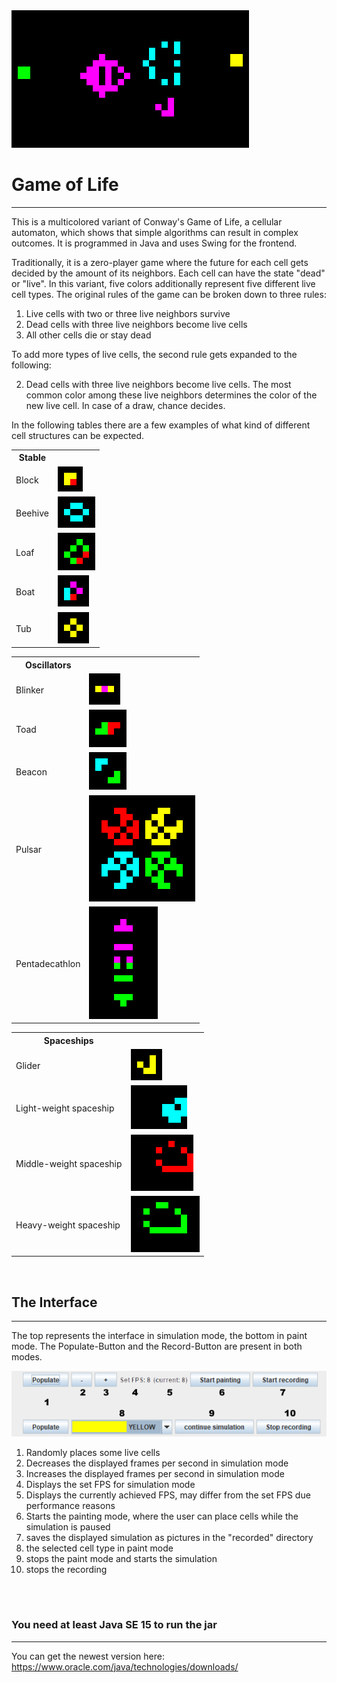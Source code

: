<img src="readme/gosperglidergun.gif" alt="Gosper glider gun">

# Game of Life

------------------

This is a multicolored variant of Conway's Game of Life, a cellular automaton, which shows that simple algorithms can result in complex outcomes. It is programmed in Java and uses Swing for the frontend.

Traditionally, it is a zero-player game where the future for each cell gets decided by the amount of its neighbors. Each cell can have the state "dead" or "live". In this variant, five colors additionally represent five different live cell types.
The original rules of the game can be broken down to three rules:
1. Live cells with two or three live neighbors survive
2. Dead cells with three live neighbors become live cells
3. All other cells die or stay dead

To add more types of live cells, the second rule gets expanded to the following:

2. Dead cells with three live neighbors become live cells. The most common color among these live neighbors determines the color of the new live cell. In case of a draw, chance decides.

In the following tables there are a few examples of what kind of different cell structures can be expected.


<table>
  <tr>
  <th>Stable</th>
  </tr>
  <tr>
    <td>Block</td>
    <td><img src="readme/block.png"></td>
  </tr>
  <tr>
    <td>Beehive</td>
    <td><img src="readme/beehive.png"></td>
  </tr>
  <tr>
    <td>Loaf</td>
    <td><img src="readme/loaf.png"></td>
  </tr>
  <tr>
    <td>Boat</td>
    <td><img src="readme/boat.png"></td>
  </tr>
  <tr>
    <td>Tub</td>
    <td><img src="readme/tub.png"></td>
  </tr>
</table>

<table>
  <tr>
  <th>Oscillators</th>
  </tr>
  <tr>
    <td>Blinker</td>
    <td><img src="readme/blinker.gif"></td>
  </tr>
  <tr>
    <td>Toad</td>
    <td><img src="readme/toad.gif"></td>
  </tr>
  <tr>
    <td>Beacon</td>
    <td><img src="readme/beacon.gif"></td>
  </tr>
  <tr>
    <td>Pulsar</td>
    <td><img src="readme/Pulsar.gif"></td>
  </tr>
  <tr>
    <td>Pentadecathlon</td>
    <td><img src="readme/pentadecathlon.gif"></td>
  </tr>
</table>

<table>
  <tr>
  <th>Spaceships</th>
  </tr>
  <tr>
    <td>Glider</td>
    <td><img src="readme/glider.gif"></td>
  </tr>
  <tr>
    <td>Light-weight spaceship</td>
    <td><img src="readme/lightweightspaceship.gif"></td>
  </tr>
  <tr>
    <td>Middle-weight spaceship</td>
    <td><img src="readme/middleweightspaceship.gif"></td>
  </tr>
  <tr>
    <td>Heavy-weight spaceship</td>
    <td><img src="readme/heavyweightspaceship.gif"></td>
  </tr>
</table>
<br>

## The Interface

------------------

The top represents the interface in simulation mode, the bottom in paint mode. The Populate-Button and the Record-Button are present in both modes.

<img src="readme/interface.png">


1. Randomly places some live cells
2. Decreases the displayed frames per second in simulation mode
3. Increases the displayed frames per second in simulation mode
4. Displays the set FPS for simulation mode
5. Displays the currently achieved FPS, may differ from the set FPS due performance reasons
6. Starts the painting mode, where the user can place cells while the simulation is paused
7. saves the displayed simulation as pictures in the "recorded" directory
8. the selected cell type in paint mode
9. stops the paint mode and starts the simulation
10. stops the recording
<br>
<br>

### You need at least Java SE 15 to run the jar

------------------

You can get the newest version here: https://www.oracle.com/java/technologies/downloads/